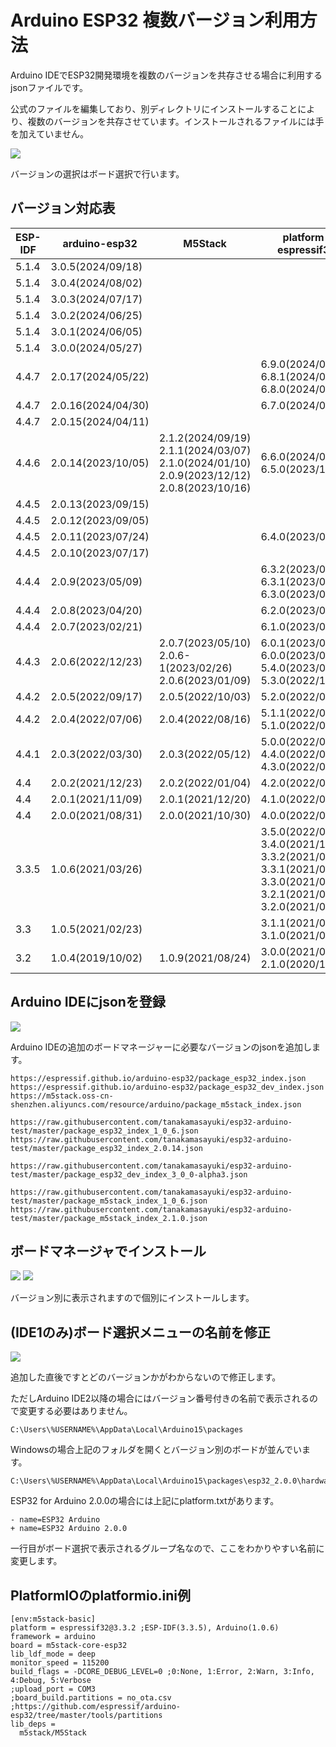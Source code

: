 # Arduino ESP32 複数バージョン利用方法

Arduino IDEでESP32開発環境を複数のバージョンを共存させる場合に利用するjsonファイルです。

公式のファイルを編集しており、別ディレクトリにインストールすることにより、複数のバージョンを共存させています。インストールされるファイルには手を加えていません。

![](img/top.png)

バージョンの選択はボード選択で行います。

## バージョン対応表

| ESP-IDF | arduino-esp32      | M5Stack                                                                                               | platform-espressif32                                                                                                                            |
|---------|--------------------|-------------------------------------------------------------------------------------------------------|-------------------------------------------------------------------------------------------------------------------------------------------------|
| 5.1.4   | 3.0.5(2024/09/18)  |                                                                                                       |                                                                                                                                                 |
| 5.1.4   | 3.0.4(2024/08/02)  |                                                                                                       |                                                                                                                                                 |
| 5.1.4   | 3.0.3(2024/07/17)  |                                                                                                       |                                                                                                                                                 |
| 5.1.4   | 3.0.2(2024/06/25)  |                                                                                                       |                                                                                                                                                 |
| 5.1.4   | 3.0.1(2024/06/05)  |                                                                                                       |                                                                                                                                                 |
| 5.1.4   | 3.0.0(2024/05/27)  |                                                                                                       |                                                                                                                                                 |
| 4.4.7   | 2.0.17(2024/05/22) |                                                                                                       | 6.9.0(2024/09/26)<br>6.8.1(2024/07/31)<br>6.8.0(2024/07/30)                                                                                                          |
| 4.4.7   | 2.0.16(2024/04/30) |                                                                                                       | 6.7.0(2024/05/14)                                                                                                                               |
| 4.4.7   | 2.0.15(2024/04/11) |                                                                                                       |                                                                                                                                                 |
| 4.4.6   | 2.0.14(2023/10/05) | 2.1.2(2024/09/19)<br>2.1.1(2024/03/07)<br>2.1.0(2024/01/10)<br>2.0.9(2023/12/12)<br>2.0.8(2023/10/16) | 6.6.0(2024/03/30)<br>6.5.0(2023/12/27)                                                                                                          |
| 4.4.5   | 2.0.13(2023/09/15) |                                                                                                       |                                                                                                                                                 |
| 4.4.5   | 2.0.12(2023/09/05) |                                                                                                       |                                                                                                                                                 |
| 4.4.5   | 2.0.11(2023/07/24) |                                                                                                       | 6.4.0(2023/08/31)                                                                                                                               |
| 4.4.5   | 2.0.10(2023/07/17) |                                                                                                       |                                                                                                                                                 |
| 4.4.4   | 2.0.9(2023/05/09)  |                                                                                                       | 6.3.2(2023/06/20)<br>6.3.1(2023/05/26)<br>6.3.0(2023/05/19)                                                                                     |
| 4.4.4   | 2.0.8(2023/04/20)  |                                                                                                       | 6.2.0(2023/04/29)                                                                                                                               |
| 4.4.4   | 2.0.7(2023/02/21)  |                                                                                                       | 6.1.0(2023/03/09)                                                                                                                               |
| 4.4.3   | 2.0.6(2022/12/23)  | 2.0.7(2023/05/10)<br>2.0.6-1(2023/02/26)<br>2.0.6(2023/01/09)                                         | 6.0.1(2023/02/06)<br>6.0.0(2023/01/17)<br>5.4.0(2023/06/23)<br>5.3.0(2022/12/30)                                                                |
| 4.4.2   | 2.0.5(2022/09/17)  | 2.0.5(2022/10/03)                                                                                     | 5.2.0(2022/09/30)                                                                                                                               |
| 4.4.2   | 2.0.4(2022/07/06)  | 2.0.4(2022/08/16)                                                                                     | 5.1.1(2022/08/26)<br>5.1.0(2022/08/01)                                                                                                          |
| 4.4.1   | 2.0.3(2022/03/30)  | 2.0.3(2022/05/12)                                                                                     | 5.0.0(2022/06/30)<br>4.4.0(2022/06/01)<br>4.3.0(2022/05/21)                                                                                     |
| 4.4     | 2.0.2(2021/12/23)  | 2.0.2(2022/01/04)                                                                                     | 4.2.0(2022/04/29)                                                                                                                               |
| 4.4     | 2.0.1(2021/11/09)  | 2.0.1(2021/12/20)                                                                                     | 4.1.0(2022/04/22)                                                                                                                               |
| 4.4     | 2.0.0(2021/08/31)  | 2.0.0(2021/10/30)                                                                                     | 4.0.0(2022/04/22)                                                                                                                               |
| 3.3.5   | 1.0.6(2021/03/26)  |                                                                                                       | 3.5.0(2022/01/28)<br>3.4.0(2021/11/12)<br>3.3.2(2021/08/31)<br>3.3.1(2021/07/27)<br>3.3.0(2021/06/30)<br>3.2.1(2021/05/31)<br>3.2.0(2021/03/29) |
| 3.3     | 1.0.5(2021/02/23)  |                                                                                                       | 3.1.1(2021/03/19)<br>3.1.0(2021/02/26)                                                                                                          |
| 3.2     | 1.0.4(2019/10/02)  | 1.0.9(2021/08/24)                                                                                     | 3.0.0(2021/01/30)<br>2.1.0(2020/12/02)                                                                                                          |

## Arduino IDEにjsonを登録

![](img/add_json.png)

Arduino IDEの追加のボードマネージャーに必要なバージョンのjsonを追加します。

```
https://espressif.github.io/arduino-esp32/package_esp32_index.json
https://espressif.github.io/arduino-esp32/package_esp32_dev_index.json
https://m5stack.oss-cn-shenzhen.aliyuncs.com/resource/arduino/package_m5stack_index.json

https://raw.githubusercontent.com/tanakamasayuki/esp32-arduino-test/master/package_esp32_index_1_0_6.json
https://raw.githubusercontent.com/tanakamasayuki/esp32-arduino-test/master/package_esp32_index_2.0.14.json

https://raw.githubusercontent.com/tanakamasayuki/esp32-arduino-test/master/package_esp32_dev_index_3_0_0-alpha3.json

https://raw.githubusercontent.com/tanakamasayuki/esp32-arduino-test/master/package_m5stack_index_1_0_6.json
https://raw.githubusercontent.com/tanakamasayuki/esp32-arduino-test/master/package_m5stack_index_2.1.0.json
```

## ボードマネージャでインストール

![](img/esp32.png)
![](img/m5stack.png)

バージョン別に表示されますので個別にインストールします。

## (IDE1のみ)ボード選択メニューの名前を修正

![](img/noname.png)

追加した直後ですとどのバージョンかがわからないので修正します。

ただしArduino IDE2以降の場合にはバージョン番号付きの名前で表示されるので変更する必要はありません。

```
C:\Users\%USERNAME%\AppData\Local\Arduino15\packages
```

Windowsの場合上記のフォルダを開くとバージョン別のボードが並んでいます。

```
C:\Users\%USERNAME%\AppData\Local\Arduino15\packages\esp32_2.0.0\hardware\esp32\2.0.0\platform.txt
```

ESP32 for Arduino 2.0.0の場合には上記にplatform.txtがあります。

```
- name=ESP32 Arduino
+ name=ESP32 Arduino 2.0.0
```

一行目がボード選択で表示されるグループ名なので、ここをわかりやすい名前に変更します。

## PlatformIOのplatformio.ini例
```
[env:m5stack-basic]
platform = espressif32@3.3.2 ;ESP-IDF(3.3.5), Arduino(1.0.6)
framework = arduino
board = m5stack-core-esp32
lib_ldf_mode = deep
monitor_speed = 115200
build_flags = -DCORE_DEBUG_LEVEL=0 ;0:None, 1:Error, 2:Warn, 3:Info, 4:Debug, 5:Verbose
;upload_port = COM3
;board_build.partitions = no_ota.csv ;https://github.com/espressif/arduino-esp32/tree/master/tools/partitions
lib_deps = 
  m5stack/M5Stack
```
